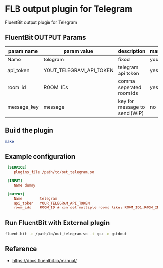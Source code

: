 # FLB output plugin for Telegram

FluentBit output plugin for Telegram

## FluentBit OUTPUT Params

| param name  | param value             | description                   | mandatory |
|-------------|-------------------------|-------------------------------|-----------|
| Name        | telegram                | fixed                         | yes       |
| api_token   | YOUT_TELEGRAM_API_TOKEN | telegram api token            | yes       |
| room_id     | ROOM_IDs                | comma seperated room ids      | yes       |
| message_key | message                 | key for message to send (WIP) | no        |

## Build the plugin

```bash
make
```

## Example configuration

```ini
￼[SERVICE]
    plugins_file /path/to/out_telegram.so

​￼[INPUT]
    Name dummy

​￼[OUTPUT]
    Name        telegram
    api_token   YOUR_TELEGRAM_API_TOKEN
    room_ids    ROOM_ID # can set multiple rooms like; ROOM_ID1,ROOM_ID2
```

## Run FluentBit with External plugin

```bash
fluent-bit -e /path/to/out_telegram.so -i cpu -o gstdout
```

## Reference

- <https://docs.fluentbit.io/manual/>
